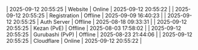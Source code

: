 | 2025-09-12 20:55:25 | Website | Online | 2025-09-12 20:55:22 |
| 2025-09-12 20:55:25 | Registration | Offline | 2025-09-09 16:40:23 |
| 2025-09-12 20:55:25 | Auth Server | Offline | 2025-08-18 09:33:31 |
| 2025-09-12 20:55:25 | Kezan (PvE) | Offline | 2025-08-03 17:58:02 |
| 2025-09-12 20:55:25 | Gurubashi (PvP) | Offline | 2025-08-23 21:44:06 |
| 2025-09-12 20:55:25 | Cloudflare | Online | 2025-09-12 20:55:22 |
